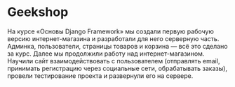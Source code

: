 # Geekshop

На курсе «Основы Django Framework» мы создали первую рабочую версию интернет-магазина и разработали для него серверную часть. 
Админка, пользователи, страницы товаров и корзина — всё это сделано за курс.
Далее мы продолжили работу над интернет-магазином. 
Научили сайт взаимодействовать с пользователем (отправлять email, принимать регистрацию через социальные сети, обрабатывать заказы),
провели тестирование проекта и развернули его на сервере.
